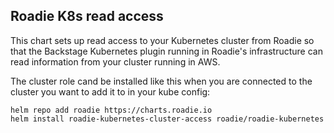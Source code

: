 
## Roadie K8s read access 

This chart sets up read access to your Kubernetes cluster from Roadie so that the Backstage Kubernetes plugin running in Roadie's infrastructure can read information from your cluster running in AWS.

The cluster role cand be installed like this when you are connected to the cluster you want to add it to in your kube config:

```shell
helm repo add roadie https://charts.roadie.io
helm install roadie-kubernetes-cluster-access roadie/roadie-kubernetes
```

